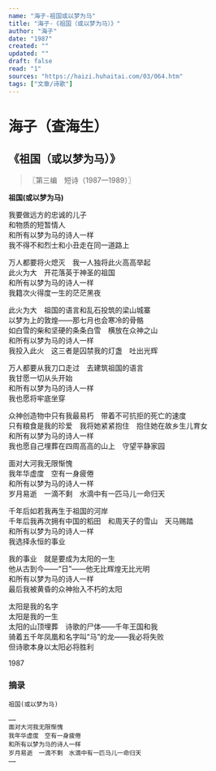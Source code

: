 ```yaml
---
name: "海子-祖国或以梦为马"
title: "海子-《祖国（或以梦为马）》"
author: "海子"
date: "1987"
created: ""
updated: ""
draft: false
read: "1"
sources: "https://haizi.huhaitai.com/03/064.htm"
tags: ["文章/诗歌"]
---
```



# 海子（查海生）

## 《祖国（或以梦为马）》

> 〖第三编　短诗（1987—1989）〗

**祖国(或以梦为马)**  

我要做远方的忠诚的儿子  
和物质的短暂情人  
和所有以梦为马的诗人一样  
我不得不和烈士和小丑走在同一道路上  

万人都要将火熄灭　我一人独将此火高高举起  
此火为大　开花落英于神圣的祖国  
和所有以梦为马的诗人一样  
我籍次火得度一生的茫茫黑夜  

此火为大　祖国的语言和乱石投筑的梁山城寨  
以梦为上的敦煌——那七月也会寒冷的骨骼  
如白雪的柴和坚硬的条条白雪　横放在众神之山  
和所有以梦为马的诗人一样  
我投入此火　这三者是囚禁我的灯盏　吐出光辉  

万人都要从我刀口走过　去建筑祖国的语言  
我甘愿一切从头开始  
和所有以梦为马的诗人一样  
我也愿将牢底坐穿  

众神创造物中只有我最易朽　带着不可抗拒的死亡的速度  
只有粮食是我的珍爱　我将她紧紧抱住　抱住她在故乡生儿育女  
和所有以梦为马的诗人一样  
我也愿自己埋葬在四周高高的山上　守望平静家园  

面对大河我无限惭愧  
我年华虚度　空有一身疲倦  
和所有以梦为马的诗人一样  
岁月易逝　一滴不剩　水滴中有一匹马儿一命归天  

千年后如若我再生于祖国的河岸  
千年后我再次拥有中国的稻田　和周天子的雪山　天马赐踏  
和所有以梦为马的诗人一样  
我选择永恒的事业  

我的事业　就是要成为太阳的一生  
他从古到今——“日”——他无比辉煌无比光明  
和所有以梦为马的诗人一样  
最后我被黄昏的众神抬入不朽的太阳  

太阳是我的名字  
太阳是我的一生  
太阳的山顶埋葬　诗歌的尸体——千年王国和我  
骑着五千年凤凰和名字叫“马”的龙——我必将失败  
但诗歌本身以太阳必将胜利  

1987  

### 摘录

```
祖国(或以梦为马)

……
面对大河我无限惭愧
我年华虚度　空有一身疲倦
和所有以梦为马的诗人一样
岁月易逝　一滴不剩　水滴中有一匹马儿一命归天
……
```
